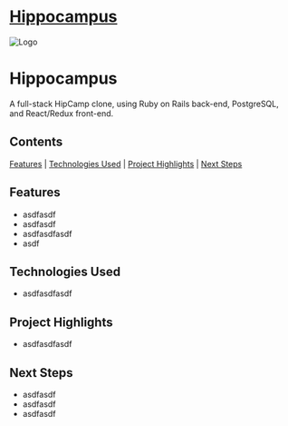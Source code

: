 
# [Hippocampus](https://camp-hippocampus.herokuapp.com/)
![Logo](https://res.cloudinary.com/deor0br3s/image/upload/v1523651286/HippocampusPNG.png)
# Hippocampus
A full-stack HipCamp clone, using Ruby on Rails back-end, PostgreSQL, and React/Redux front-end.

## Contents
[Features](#features) | [Technologies Used](#technologies-used) | [Project Highlights](#project-highlights) | [Next Steps](#next-steps)

## Features
* asdfasdf
* asdfasdf
* asdfasdfasdf
* asdf

## Technologies Used
* asdfasdfasdf

## Project Highlights

* asdfasdfasdf

## Next Steps

* asdfasdf
* asdfasdf
* asdfasdf
